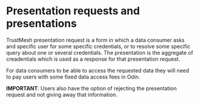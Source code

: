# Presentation requests and presentations

TrustMesh presentation request is a form in which a data consumer asks and specific user for some specific credentials, or to resolve some specific query about one or several credentials. The presentation is the aggregate of creadentials which is used as a response for that presentation request.

For data consumers to be able to access the requested data they will need to pay users with some fixed data access fees in Odin.

**IMPORTANT**: Users also have the option of rejecting the presentation request and not giving away that information.